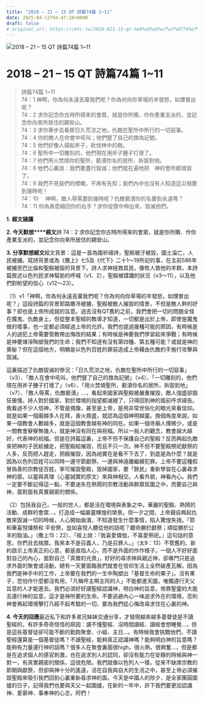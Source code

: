 ```yaml
---
title: "2018 – 21 – 15 QT 詩篇74篇 1~11"
date: 2025-04-12T04:47:10+0800
draft: false
# original_url: https://cmtc.tw/2018-021-15-qt-%e8%a9%a9%e7%af%8774%e7%af%87-111
---
```


![2018 – 21 – 15 QT 詩篇74篇 1~11](/images/qt.jpg   "2018 – 21 – 15 QT 詩篇74篇 1~11")

# 2018 – 21 – 15 QT 詩篇74篇 1~11

> 詩篇74篇 1~11  
> 74：1 神啊，你為何永遠丟棄我們呢？你為何向你草場的羊發怒，如煙冒出呢？  
> 74：2 求你記念你古時所得來的會眾，就是你所贖、作你產業支派的，並記念你向來所居住的錫安山。  
> 74：3 求你舉步去看那日久荒涼之地，仇敵在聖所中所行的一切惡事。  
> 74：4 你的敵人在你會中吼叫；他們豎了自己的旗為記號。  
> 74：5 他們好像人揚起斧子，砍伐林中的樹。  
> 74：6 聖所中一切雕刻的，他們現在用斧子錘子打壞了。  
> 74：7 他們用火焚燒你的聖所，褻瀆你名的居所，拆毀到地。  
> 74：8 他們心裏說：我們要盡行毀滅；他們就在遍地把　神的會所都燒毀了。  
> 74：9 我們不見我們的標幟，不再有先知；我們內中也沒有人知道這災禍要到幾時呢！  
> 74：10 　神啊，敵人辱罵要到幾時呢？仇敵褻瀆你的名要到永遠嗎？  
> 74：11 你為甚麼縮回你的右手？求你從懷中伸出來，毀滅他們。

**1.** **經文誦讀**

**2. 今天默想****經文**詩 74：2 求你記念你古時所得來的會眾，就是你所贖、作你產業支派的，並記念你向來所居住的錫安山。

**3. 分享默想經文**經文背景：這是一首為國祈禱詩，聖殿被汙被毀，國土淪亡，人民被擄。寫詩背景或為《撒上》七5及《代下》二十1～19所記的事，在主前586年被擄至巴比倫和聖殿被毀的背景下。詩人求神拯救其民，像牧人救他的羊群。本詩篇敘述以色列民求神幫助的呼喊（v1、2），聖殿被蹂躪的狀況（v3～11），以及他們對盼望的信心（v12～23）。

（1）v1「神啊，你為何永遠丟棄我們呢？你為何向你草場的羊發怒，如煙冒出呢？」這段詩篇的背景耶路撒冷被擄，聖殿被敵人摧毀的情景，不但是敵人幹的好事？卻也是上帝所成就的旨意。過去沒有QT舊約之前，我們會把一切的問題全怪在魔鬼、仇敵身上，但從整本聖經的教導才知道，一切都是出於上帝，即使是魔鬼做的壞事，也一定都必須經過上帝的允許。我們也提過幾種可能的原因，有時候是人的過犯上帝需要管教帶出悔改的結果；有時候是神要我們學習起來爭戰；有時候是神要煉淨陶塑我們的生命；我們不知道有沒有第四種、第五種可能？或就是神的奧秘？但在這個地方，明顯是以色列百姓的罪惡造成上帝藉由仇敵的手施行攻擊與毀滅。

這裏描述了仇敵毀滅的慘況：「日久荒涼之地，仇敵在聖所中所行的一切惡事」（v3）、「敵人在會中吼叫，他們豎了自己的旗為記號」（v4）、「一切雕刻的，他們現在用斧子錘子打壞了」（v6）、「用火焚燒聖所，褻瀆你名的居所，拆毀到地」（v7）、「敵人辱罵，仇敵褻瀆」…，看起來國家與聖殿被嚴重摧毀，敵人強盛卻猖狂傲慢。詩人對於國家、對於環境的指望都滅絕了，只得回到神的面前呼求禱告。我看過不少人信神，不管是偶像，甚至是上帝，是用非常世俗化的眼光來看信仰。就是如果一個廟越多人在拜，香火鼎盛，就認為這個神明越靈。換個角度來說，如果一個教會人數越多，就是這個教會越有神的同在。如果一個寺廟人煙稀少，或是一間教會竂竂無幾人，就是神沒有同在與祝福。所以一般人的觀念，教會越大越好，代表神的祝福。但是在詩篇這裏，上帝不但不保護自己的聖殿？反而興起仇敵來把神的子民給擄走，把聖殿給摧毀，而且不只一次。神不但不要聖殿祭祀獻祭的人多，反而把人趕走，把殿摧毀，因為祂實在是看不下去了，到底是為什麼？就是因為以色列百姓可以同時一邊守節獻祭、一邊與神遠離繼續犯罪。上帝不要這種假冒偽善的宗教徒百姓，寧可摧毀聖殿，毀掉國家，要「餘民」重新學習在心裏尋求神的面，以靈與真理（心靈誠實的原文）來與神相交。人看外貌，神看內心。我們一定要不斷記得這一點，不要迷失在熱鬧的宗教活動與群眾氛圍之中，而要自己與神，面對面有真實親密的關係。

（2）包括我自己，一般的世人，都是活在環境與表象之中。華麗的聖殿、熱鬧的活動、成群的會眾…，打造成一幅屬靈輝煌的榮景。但一夕之間，上帝親自興起仇敵來毀滅一切的時候，人心開始崩潰，不知道發生什麼事情，陷入驚惶失措。「耶和華喜悅燔祭和 平安祭，豈如喜悅人聽從他的話呢？聽命勝於獻祭；順從勝於公羊的脂油。」（撒上15：22）、「經上說：『我喜愛憐恤，不喜愛祭祀。』這句話的意思，你們且去揣摩。我來本不是召義人，乃是召罪人。」（太9：13）不管舊約、新約啟示上帝真正的心意，都是直指人心，而不是外面的作作樣子。一個人不好好面對自己的內心，面對自己「真實的光景」，好好的尋求神與親近神，卻專門只是追求外面的聚會或活動，總有一天要面臨我們就會在信仰生活上全然破產瓦解。因為我們是神手中的工作，上帝要在我們的一生中陶塑出「基督生命的果子」。沒有果子，恐怕作什麼都沒有用，「凡稱呼主啊主阿的人」不能都進天國，唯獨遵行天父旨意的人才能進去。我們必須好好讀聖經認識神，明白神的旨意，倚靠聖靈的大能去遵行神的旨意，這才是神所要的生命。不要逃避內心一味追求外在的環境，否則神會興起環境擊打凡經不起考驗的一切，要為我們從心悔改尋求住在心裏的神。

**4. 今天的回應**最近私下和許多弟兄姊妹交通分享，才發現越來越多基督徒是不讀聖經的，有許多奇奇怪怪的原因：讀不懂聖經、沒時間讀經、讀經會想睡覺…，但是這些基督徒卻可能不斷的勤跑聚會、小組、主日…。有時候我會挑戰他們，不讀聖經還算是一個基督徒嗎？不讀聖經，能夠真正認識神嗎？能夠明白神的旨意嗎？能夠有力量遵行神的話嗎？很多人在聚會裏面很high，很火熱，很興奮…，但是都是在追求個人的感官刺激，也在追求別人的認同，卻沒有能力在安靜的時候與神一對一，有真實親密的關係，這很危險。我們就像以色列人一樣，從來不缺席宗教的節期與獻祭，但卻與神十分的遙遠，活在自我與自大的生活之中，甚至上帝必須摧毀聖殿來吸引我們回到心裏重新尋求神的面。今天是中國人的除夕，是全家團圓圍爐的日子，記得我們也要與天父一起圍爐，在新的一年中，許下我們要更加認識神、愛慕神、事奉神的心志，阿們！